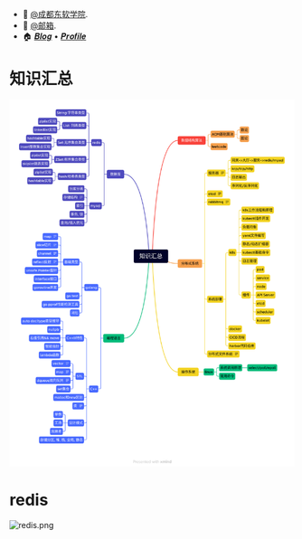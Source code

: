 <!-- Introduction -->

- :school: [@成都东软学院](https://www.nsu.edu.cn/).
- :email:  [@邮箱](2932508344@qq.com).
- :house:  [𝑩𝒍𝒐𝒈](https://blog.csdn.net/qq_38361942?type=blog) • [𝑷𝒓𝒐𝒇𝒊𝒍𝒆](https://github.com/mimis-s)

# 知识汇总
![知识汇总.png](https://github.com/mimis-s/mimis-s/blob/main/%E7%9F%A5%E8%AF%86%E6%B1%87%E6%80%BB.png)
# redis
![redis.png](https://github.com/mimis-s/mimis-s/blob/main/redis.png)
